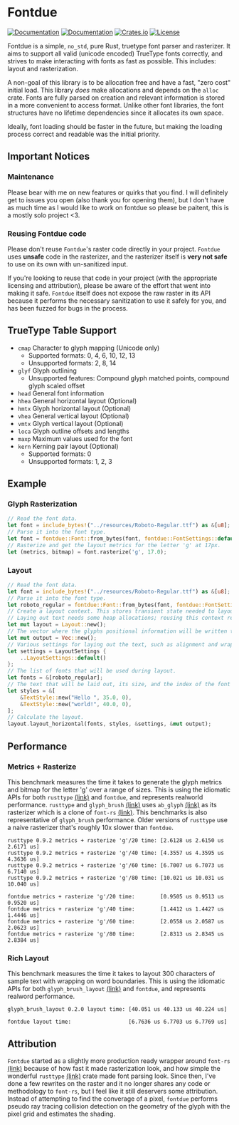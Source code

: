 # Fontdue

[![Documentation](https://travis-ci.org/mooman219/fontdue.svg?branch=master)](https://travis-ci.org/mooman219/fontdue)
[![Documentation](https://docs.rs/fontdue/badge.svg)](https://docs.rs/fontdue)
[![Crates.io](https://img.shields.io/crates/v/fontdue.svg)](https://crates.io/crates/fontdue)
[![License](https://img.shields.io/crates/l/fontdue.svg)](https://github.com/mooman219/fontdue/blob/master/LICENSE)

Fontdue is a simple, `no_std`, pure Rust, truetype font parser and rasterizer. It aims to support all valid (unicode encoded) TrueType fonts correctly, and strives to make interacting with fonts as fast as possible. This includes: layout and rasterization.

A non-goal of this library is to be allocation free and have a fast, "zero cost" initial load. This library _does_ make allocations and depends on the `alloc` crate. Fonts are fully parsed on creation and relevant information is stored in a more convenient to access format. Unlike other font libraries, the font structures have no lifetime dependencies since it allocates its own space.

Ideally, font loading should be faster in the future, but making the loading process correct and readable was the initial priority.

## Important Notices

### Maintenance

Please bear with me on new features or quirks that you find. I will definitely get to issues you open (also thank you for opening them), but I don't have as much time as I would like to work on fontdue so please be paitent, this is a mostly solo project <3.

### Reusing Fontdue code

Please don't reuse `Fontdue`'s raster code directly in your project. `Fontdue` uses **unsafe** code in the rasterizer, and the rasterizer itself is **very not safe** to use on its own with un-sanitized input.

If you're looking to reuse that code in your project (with the appropriate licensing and attribution), please be aware of the effort that went into making it safe. `Fontdue` itself does not expose the raw raster in its API because it performs the necessary sanitization to use it safely for you, and has been fuzzed for bugs in the process.

## TrueType Table Support
- `cmap` Character to glyph mapping (Unicode only)
  - Supported formats: 0, 4, 6, 10, 12, 13
  - Unsupported formats: 2, 8, 14
- `glyf` Glyph outlining
  - Unsupported features: Compound glyph matched points, compound glyph scaled offset
- `head` General font information
- `hhea` General horizontal layout (Optional)
- `hmtx` Glyph horizontal layout (Optional)
- `vhea` General vertical layout (Optional)
- `vmtx` Glyph vertical layout (Optional)
- `loca` Glyph outline offsets and lengths
- `maxp` Maximum values used for the font
- `kern` Kerning pair layout (Optional)
  - Supported formats: 0
  - Unsupported formats: 1, 2, 3

## Example

### Glyph Rasterization
```rust
// Read the font data.
let font = include_bytes!("../resources/Roboto-Regular.ttf") as &[u8];
// Parse it into the font type.
let font = fontdue::Font::from_bytes(font, fontdue::FontSettings::default()).unwrap();
// Rasterize and get the layout metrics for the letter 'g' at 17px.
let (metrics, bitmap) = font.rasterize('g', 17.0);
```

### Layout
```rust
// Read the font data.
let font = include_bytes!("../resources/Roboto-Regular.ttf") as &[u8];
// Parse it into the font type.
let roboto_regular = fontdue::Font::from_bytes(font, fontdue::FontSettings::default()).unwrap();
// Create a layout context. This stores transient state needed to layout text.
// Laying out text needs some heap allocations; reusing this context reduces the need to reallocate space.
let mut layout = Layout::new();
// The vector where the glyphs positional information will be written to. This vec is cleared before it's written to.
let mut output = Vec::new();
// Various settings for laying out the text, such as alignment and wrapping settings.
let settings = LayoutSettings {
    ..LayoutSettings::default()
};
// The list of fonts that will be used during layout.
let fonts = &[roboto_regular];
// The text that will be laid out, its size, and the index of the font in the font list to use for that section of text.
let styles = &[
    &TextStyle::new("Hello ", 35.0, 0),
    &TextStyle::new("world!", 40.0, 0),
];
// Calculate the layout.
layout.layout_horizontal(fonts, styles, &settings, &mut output);
```

## Performance

### Metrics + Rasterize

This benchmark measures the time it takes to generate the glyph metrics and bitmap for the letter 'g' over a range of sizes. This is using the idiomatic APIs for both `rusttype` [(link)](https://gitlab.redox-os.org/redox-os/rusttype) and `fontdue`, and represents realworld performance. `rusttype` and `glyph_brush` [(link)](https://github.com/alexheretic/glyph-brush/tree/master/glyph-brush) uses `ab_glyph` [(link)](https://github.com/alexheretic/ab-glyph) as its rasterizer which is a clone of `font-rs` [(link)](https://github.com/raphlinus/font-rs). This benchmarks is also representative of `glyph_brush` performance. Older versions of `rusttype` use a naive rasterizer that's roughly 10x slower than `fontdue`.

```
rusttype 0.9.2 metrics + rasterize 'g'/20 time: [2.6128 us 2.6150 us 2.6171 us]
rusttype 0.9.2 metrics + rasterize 'g'/40 time: [4.3557 us 4.3595 us 4.3636 us]
rusttype 0.9.2 metrics + rasterize 'g'/60 time: [6.7007 us 6.7073 us 6.7140 us]
rusttype 0.9.2 metrics + rasterize 'g'/80 time: [10.021 us 10.031 us 10.040 us]

fontdue metrics + rasterize 'g'/20 time:        [0.9505 us 0.9513 us 0.9520 us]
fontdue metrics + rasterize 'g'/40 time:        [1.4412 us 1.4427 us 1.4446 us]
fontdue metrics + rasterize 'g'/60 time:        [2.0558 us 2.0587 us 2.0623 us]
fontdue metrics + rasterize 'g'/80 time:        [2.8313 us 2.8345 us 2.8384 us]
```

### Rich Layout

This benchmark measures the time it takes to layout 300 characters of sample text with wrapping on word boundaries. This is using the idiomatic APIs for both `glyph_brush_layout` [(link)](https://github.com/alexheretic/glyph-brush/tree/master/layout) and `fontdue`, and represents realword performance.

```
glyph_brush_layout 0.2.0 layout time: [40.051 us 40.133 us 40.224 us]

fontdue layout time:                  [6.7636 us 6.7703 us 6.7769 us]
```

## Attribution

`Fontdue` started as a slightly more production ready wrapper around `font-rs` [(link)](https://github.com/raphlinus/font-rs) because of how fast it made rasterization look, and how simple the wonderful `rusttype` [(link)](https://gitlab.redox-os.org/redox-os/rusttype) crate made font parsing look. Since then, I've done a few rewrites on the raster and it no longer shares any code or methodology to `font-rs`, but I feel like it still deservers some attribution. Instead of attempting to find the converage of a pixel, `fontdue` performs pseudo ray tracing collision detection on the geometry of the glyph with the pixel grid and estimates the shading.